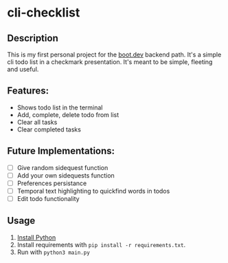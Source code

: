 # cli-checklist
## Description
This is my first personal project for the [boot.dev](https://www.boot.dev) backend path.
It's a simple cli todo list in a checkmark presentation.
It's meant to be simple, fleeting and useful.
## Features:
- Shows todo list in the terminal
- Add, complete, delete todo from list
- Clear all tasks
- Clear completed tasks

## Future Implementations:
- [ ] Give random sidequest function
- [ ] Add your own sidequests function
- [ ] Preferences persistance
- [ ] Temporal text highlighting to quickfind words in todos
- [ ] Edit todo functionality

## Usage
1. [Install Python](https://www.python.org/downloads/)
2. Install requirements with `pip install -r requirements.txt`.
3. Run with `python3 main.py`
